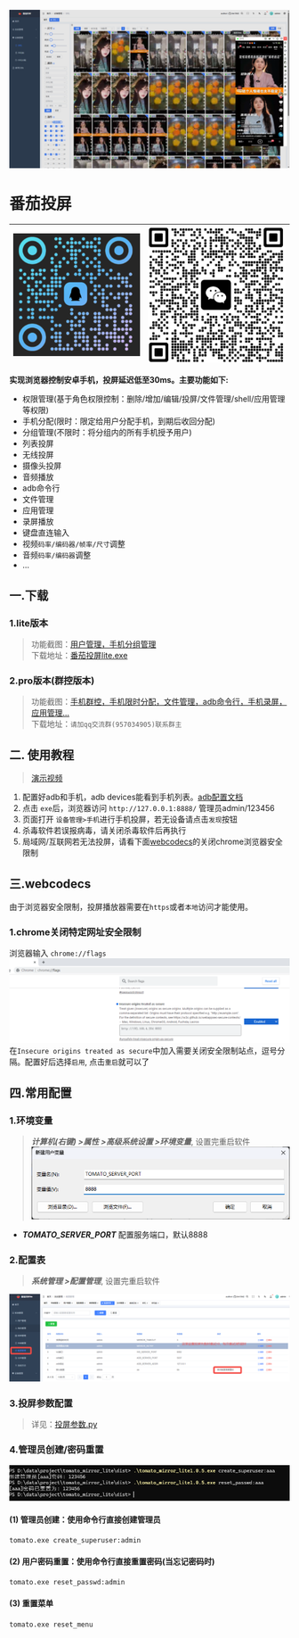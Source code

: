 ![banner.jpg](asset%2Findex%2Fbanner.jpg)
# 番茄投屏
|![qq群](asset/qq_code.png)|![微信群](asset/qr_code.png)|
|---------------------------|----------------------------------|

  
**实现浏览器控制安卓手机，投屏延迟低至30ms。主要功能如下:**
- 权限管理(基于角色权限控制：删除/增加/编辑/投屏/文件管理/shell/应用管理等权限)
- 手机分配(限时：限定给用户分配手机，到期后收回分配)
- 分组管理(不限时：将分组内的所有手机授予用户)
- 列表投屏
- 无线投屏
- 摄像头投屏
- 音频播放
- adb命令行
- 文件管理
- 应用管理
- 录屏播放
- 键盘直连输入
- 视频`码率/编码器/帧率/尺寸`调整
- 音频`码率/编码器`调整
- ...

## 一.下载
### 1.lite版本
> 功能截图：[用户管理，手机分组管理](lite.md)  
> 下载地址：[番茄投屏lite.exe](../../releases/latest)
### 2.pro版本(群控版本)
> 功能截图：[手机群控，手机限时分配，文件管理，adb命令行，手机录屏，应用管理...](pro.md)  
> 下载地址：`请加qq交流群(957034905)联系群主`

## 二. 使用教程
> [演示视频](https://www.bilibili.com/video/BV1sgJTztE14/)
1. 配置好adb和手机，adb devices能看到手机列表。[adb配置文档](docs%2Fadb%2Fadb%E6%96%87%E6%A1%A3.md)
2. 点击 `exe`后，浏览器访问 `http://127.0.0.1:8888/` 管理员admin/123456
3. 页面打开 `设备管理>手机`进行手机投屏，若无设备请点击`发现`按钮
4. 杀毒软件若误报病毒，请关闭杀毒软件后再执行
5. 局域网/互联网若无法投屏，请看下面[webcodecs](#%E4%B8%89webcodecs)的关闭chrome浏览器安全限制



## 三.webcodecs
由于浏览器安全限制，投屏播放器需要在`https`或者`本地`访问才能使用。  
### 1.chrome关闭特定网址安全限制
浏览器输入 `chrome://flags`
![image](asset/chrome.png)
在`Insecure origins treated as secure`中加入需要关闭安全限制站点，逗号分隔。配置好后选择`启用`, 点击`重启`就可以了

## 四.常用配置
### 1.环境变量
> ***计算机(右键) >属性 >高级系统设置 >环境变量***,  设置完重启软件
![other_env.png](asset%2Fother_env.png)
- ***TOMATO_SERVER_PORT*** 配置服务端口，默认8888  
### 2.配置表
> ***系统管理 >配置管理***, 设置完重启软件
> 
![other_config.png](asset%2Fother_config.png)
### 3.投屏参数配置
> 详见：[投屏参数.py](%E6%8A%95%E5%B1%8F%E5%8F%82%E6%95%B0.py)
### 4.管理员创建/密码重置
![other_cmd_user.png](asset%2Fother_cmd_user.png)
#### (1) 管理员创建：使用命令行直接创建管理员
`tomato.exe create_superuser:admin`
#### (2) 用户密码重置：使用命令行直接重置密码(当忘记密码时)
`tomato.exe reset_passwd:admin`
#### (3) 重置菜单
`tomato.exe reset_menu`